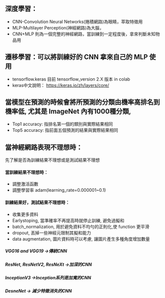 ## 深度學習：
 + CNN-Convolution Neural Networks(捲積網路)為眼睛，萃取特徵用
 + MLP-Multilayer Perception(神經網路)為大腦，
 + CNN+MLP 則為一個完整的神經網路，當訓練到一定程度後，拿來判斷未知物品用
## 遷移學習：可以將訓練好的 CNN 拿來自己的 MLP 使用
 + tensorflow.keras 目前 tensorflow_version 2.X 版本 in colab
 + keras中文說明： https://keras.io/zh/layers/core/

## 當模型在預測的時候會將所預測的分類由機率高排名到機率低, 尤其是 ImageNet 內有1000種分類, 
+  Top1 accuracy: 指排名第一個的類別與實際結果相同
+  Top5 accuracy: 指前面五個預測的結果與實際結果相同

## 當神經網路表現不理想時：
先了解是否為訓練結果不理想或是測試結果不理想
#### 當訓練結果不理想時：
+ 調整激活函數
+ 調整學習率 adam(learning_rate=0.000001~0.1)
#### 訓練結果好，測試結果不理想時：
+ 收集更多資料
+ Earlystoping, 當準確率不再提高時就停止訓練, 避免過擬和
+ batch_normalization, 用於避免資料不均勻的正則化,使 function 更平滑
+ dropout, 丟掉一些神經元限制其擬和能力
+ data augmentation, 圖片資料時可以考慮, 讓圖片產生多種角度增加數量

##### VGG16 and VGG19 ->傳統CNN
##### ResNet, ResNetV2, ResNeXt ->加深的CNN
##### InceptionV3 ->Inception系列是加寬的CNN
##### DesneNet -> 減少特徵消失的CNN

